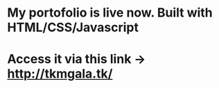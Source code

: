 # My portofolio is live now. Built with HTML/CSS/Javascript

# Access it via this link -> http://tkmgala.tk/
